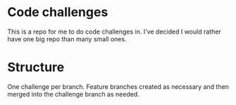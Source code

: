 # Code challenges
This is a repo for me to do code challenges in. I've decided I would rather have one big repo than many small ones.

# Structure
One challenge per branch. Feature branches created as necessary and then merged into the challenge branch as needed.
